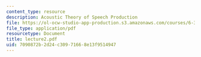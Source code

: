 ```yaml
---
content_type: resource
description: Acoustic Theory of Speech Production
file: https://ol-ocw-studio-app-production.s3.amazonaws.com/courses/6-345-automatic-speech-recognition-spring-2003/7090872b2d24c30971668e13f9514947_lecture2.pdf
file_type: application/pdf
resourcetype: Document
title: lecture2.pdf
uid: 7090872b-2d24-c309-7166-8e13f9514947
---
```

